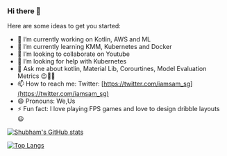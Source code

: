### Hi there 👋

Here are some ideas to get you started:

- 🔭 I’m currently working on Kotlin, AWS and ML
- 🌱 I’m currently learning KMM, Kubernetes and Docker
- 👯 I’m looking to collaborate on Youtube
- 🤔 I’m looking for help with Kubernetes
- 💬 Ask me about kotlin, Material Lib, Corourtines, Model Evaluation Metrics 😉👍🏻
- 📫 How to reach me: Twitter: [https://twitter.com/iamsam_sg](https://twitter.com/iamsam_sg)
- 😄 Pronouns: We,Us
- ⚡ Fun fact: I love playing FPS games and love to design dribble layouts 😃

[![Shubham's GitHub stats](https://github-readme-stats.vercel.app/api?username=gupta-shubhm)](https://github.com/gupta-shubhm/github-readme-stats)

[![Top Langs](https://github-readme-stats.vercel.app/api/top-langs/?username=gupta-shubhm)](https://github.com/gupta-shubhm/github-readme-stats)
